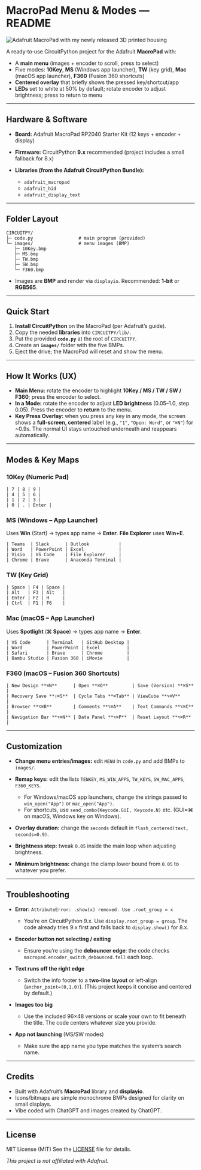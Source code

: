 # MacroPad Menu & Modes — README

![Adafruit MacroPad with my newly released 3D printed housing](macropad.png)

A ready‑to‑use CircuitPython project for the Adafruit **MacroPad** with:

* A **main menu** (images + encoder to scroll, press to select)
* Five modes: **10Key**, **MS** (Windows app launcher), **TW** (key grid), **Mac** (macOS app launcher), **F360** (Fusion 360 shortcuts)
* **Centered overlay** that briefly shows the pressed key/shortcut/app
* **LEDs** set to white at 50% by default; rotate encoder to adjust brightness; press to return to menu

---

## Hardware & Software

* **Board:** Adafruit MacroPad RP2040 Starter Kit (12 keys + encoder + display)
* **Firmware:** CircuitPython **9.x** recommended (project includes a small fallback for 8.x)
* **Libraries (from the Adafruit CircuitPython Bundle):**

  * `adafruit_macropad`
  * `adafruit_hid`
  * `adafruit_display_text`

---

## Folder Layout

```
CIRCUITPY/
├─ code.py                 # main program (provided)
└─ images/                 # menu images (BMP)
   ├─ 10Key.bmp
   ├─ MS.bmp
   ├─ TW.bmp
   ├─ SW.bmp
   └─ F360.bmp
```

* Images are **BMP** and render via `displayio`. Recommended: **1‑bit** or **RGB565**.
---

## Quick Start

1. **Install CircuitPython** on the MacroPad (per Adafruit’s guide).
2. Copy the needed **libraries** into `CIRCUITPY/lib/`.
3. Put the provided **`code.py`** at the root of `CIRCUITPY`.
4. Create an **`images/`** folder with the five BMPs.
5. Eject the drive; the MacroPad will reset and show the menu.

---

## How It Works (UX)

* **Main Menu:** rotate the encoder to highlight **10Key / MS / TW / SW / F360**; press the encoder to select.
* **In a Mode:** rotate the encoder to adjust **LED brightness** (0.05–1.0, step 0.05). Press the encoder to **return** to the menu.
* **Key Press Overlay:** when you press any key in any mode, the screen shows a **full‑screen, centered** label (e.g., `"1"`, `"Open: Word"`, or `"⌘N"`) for \~0.9s. The normal UI stays untouched underneath and reappears automatically.

---

## Modes & Key Maps

### 10Key (Numeric Pad)

```
| 7 | 8 | 9 |
| 4 | 5 | 6 |
| 1 | 2 | 3 |
| 0 | . | Enter |
```

### MS (Windows – App Launcher)

Uses **Win** (Start) → types app name → **Enter**. **File Explorer** uses **Win+E**.
```
| Teams  | Slack      | Outlook           |
| Word   | PowerPoint | Excel             |
| Visio  | VS Code    | File Explorer     |
| Chrome | Brave      | Anaconda Terminal |
```
### TW (Key Grid)
```
| Space | F4 | Space |
| Alt   | F3 | Alt   |
| Enter | F2 | H     |
| Ctrl  | F1 | F6    |
```
### Mac (macOS – App Launcher)

Uses **Spotlight** (**⌘ Space**) → types app name → **Enter**.
```
| VS Code      | Terminal   | GitHub Desktop |
| Word         | PowerPoint | Excel          |
| Safari       | Brave      | Chrome         |
| Bambu Studio | Fusion 360 | iMovie         |
```
### F360 (macOS – Fusion 360 Shortcuts)
```
| New Design **⌘N**      | Open **⌘O**         | Save (Version) **⌘S** |
| Recovery Save **⇧⌘S**  | Cycle Tabs **⌘Tab** | ViewCube **⌥⌘V**      |
| Browser **⌥⌘B**        | Comments **⌥⌘A**    | Text Commands **⌥⌘C** |
| Navigation Bar **⌥⌘N** | Data Panel **⌥⌘P**  | Reset Layout **⌥⌘R**  |
```
---

## Customization

* **Change menu entries/images:** edit `MENU` in `code.py` and add BMPs to `images/`.
* **Remap keys:** edit the lists `TENKEY`, `MS_WIN_APPS`, `TW_KEYS`, `SW_MAC_APPS`, `F360_KEYS`.

  * For Windows/macOS app launchers, change the strings passed to `win_open("App")` or `mac_open("App")`.
  * For shortcuts, use `send_combo(Keycode.GUI, Keycode.N)` etc. (GUI=⌘ on macOS, Windows key on Windows).
* **Overlay duration:** change the `seconds` default in `flash_centered(text, seconds=0.9)`.
* **Brightness step:** tweak `0.05` inside the main loop when adjusting brightness.
* **Minimum brightness:** change the clamp lower bound from `0.05` to whatever you prefer.

---

## Troubleshooting

* **Error:** `AttributeError: .show(x) removed. Use .root_group = x`

  * You’re on CircuitPython 9.x. Use `display.root_group = group`. The code already tries 9.x first and falls back to `display.show()` for 8.x.

* **Encoder button not selecting / exiting**

  * Ensure you’re using the **debouncer edge**: the code checks `macropad.encoder_switch_debounced.fell` each loop.

* **Text runs off the right edge**

  * Switch the info footer to a **two‑line layout** or left‑align (`anchor_point=(0,1.0)`). (This project keeps it concise and centered by default.)

* **Images too big**

  * Use the included 96×48 versions or scale your own to fit beneath the title. The code centers whatever size you provide.

* **App not launching** (MS/SW modes)

  * Make sure the app name you type matches the system’s search name.

---

## Credits

* Built with Adafruit’s **MacroPad** library and **displayio**.
* Icons/bitmaps are simple monochrome BMPs designed for clarity on small displays.
* Vibe coded with ChatGPT and images created by ChatGPT.

---

## License

MIT License (MIT)
See the [LICENSE](LICENSE) file for details.

*This project is not affiliated with Adafruit.*